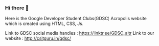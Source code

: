 ### Hi there 👋
Here is the Google Developer Student Clubs(GDSC) Acropolis website which is created using HTML, CSS, Js.

Link to GDSC social media handles : https://linktr.ee/GDSC_aitr
Link to our website : http://csitguru.in/gdsc/
